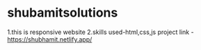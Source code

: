 # shubamitsolutions
1.this is responsive website
2.skills used-html,css,js
project link - https://shubhamit.netlify.app/

